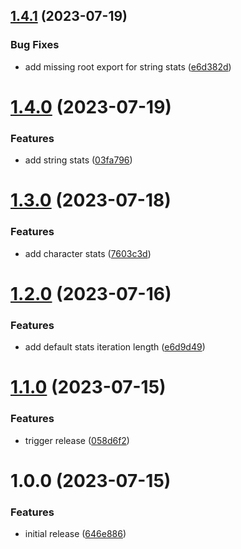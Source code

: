 ## [1.4.1](https://github.com/testyardjs/stats/compare/v1.4.0...v1.4.1) (2023-07-19)


### Bug Fixes

* add missing root export for string stats ([e6d382d](https://github.com/testyardjs/stats/commit/e6d382dfc71d3dd235da19e532bc82aa37ca0c80))

# [1.4.0](https://github.com/testyardjs/stats/compare/v1.3.0...v1.4.0) (2023-07-19)


### Features

* add string stats ([03fa796](https://github.com/testyardjs/stats/commit/03fa7967c0010e47f9609f37bb2b33f3a92b0df9))

# [1.3.0](https://github.com/testyardjs/stats/compare/v1.2.0...v1.3.0) (2023-07-18)


### Features

* add character stats ([7603c3d](https://github.com/testyardjs/stats/commit/7603c3db1a7e34c21c3ba1bbc678abfbdc6d2dbd))

# [1.2.0](https://github.com/testyardjs/stats/compare/v1.1.0...v1.2.0) (2023-07-16)


### Features

* add default stats iteration length ([e6d9d49](https://github.com/testyardjs/stats/commit/e6d9d49b6d3feffaca726f287ac49084b45ec860))

# [1.1.0](https://github.com/testyardjs/stats/compare/v1.0.0...v1.1.0) (2023-07-15)


### Features

* trigger release ([058d6f2](https://github.com/testyardjs/stats/commit/058d6f2575cc8d72b63c26fb6d8cd89bbb5c4030))

# 1.0.0 (2023-07-15)


### Features

* initial release ([646e886](https://github.com/testyardjs/stats/commit/646e886e386f0cc0671105906de2263e35a295d1))

